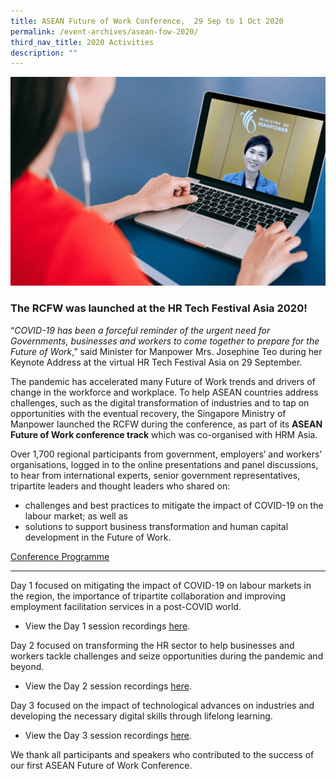 ```yaml
---
title: ASEAN Future of Work Conference,  29 Sep to 1 Oct 2020
permalink: /event-archives/asean-fow-2020/
third_nav_title: 2020 Activities
description: ""
---
```

![Keynote-Address-HR-Tech-Festival-Asia-2020](/images/min-josephine-teo-hr-fest-keynote-min.png)

### The RCFW was launched at the HR Tech Festival Asia 2020!

“_COVID-19 has been a forceful reminder of the urgent need for Governments, businesses and workers to come together to prepare for the Future of Work_,” said Minister for Manpower Mrs. Josephine Teo during her Keynote Address at the virtual HR Tech Festival Asia on 29 September.

The pandemic has accelerated many Future of Work trends and drivers of change in the workforce and workplace. To help ASEAN countries address challenges, such as the digital transformation of industries and to tap on opportunities with the eventual recovery, the Singapore Ministry of Manpower launched the RCFW during the conference, as part of its **ASEAN Future of Work conference track** which was co-organised with HRM Asia.

Over 1,700 regional participants from government, employers’ and workers’ organisations, logged in to the online presentations and panel discussions, to hear from international experts, senior government representatives, tripartite leaders and thought leaders who shared on:
- challenges and best practices to mitigate the impact of COVID-19 on the labour market; as well as
- solutions to support business transformation and human capital development in the Future of Work.


[Conference Programme](/files/hr-tech-festival%20asia-asean-future-of-work%20track-provisional-programme.pdf)

---
Day 1 focused on mitigating the impact of COVID-19 on labour markets in the region, the importance of tripartite collaboration and improving employment facilitation services in a post-COVID world. 
- View the Day 1 session recordings <a href="/2020-asean-fow-day1/">here</a>.

Day 2 focused on transforming the HR sector to help businesses and workers tackle challenges and seize opportunities during the pandemic and beyond. 
- View the Day 2 session recordings <a href="/2020-asean-fow-day2/">here</a>.

Day 3 focused on the impact of technological advances on industries and developing the necessary digital skills through lifelong learning. 
- View the Day 3 session recordings <a href="/2020-asean-fow-day3/">here</a>.



We thank all participants and speakers who contributed to the success of our first ASEAN Future of Work Conference.